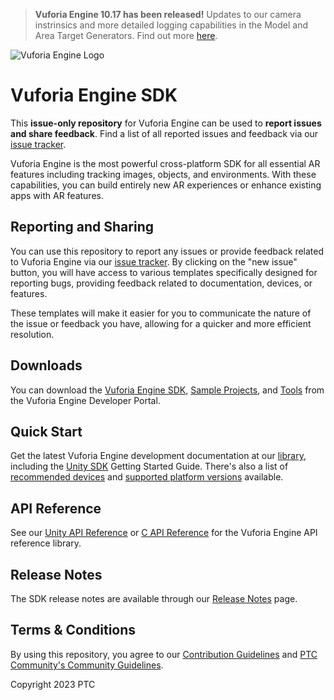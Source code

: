 > **Vuforia Engine 10.17 has been released!** Updates to our camera instrinsics and more detailed logging capabilities in the Model and Area Target Generators. Find out more [here](https://github.com/PTCInc/vuforia-engine/issues/50).

![Vuforia Engine Logo](https://integralplm.com/wp-content/uploads/2021/12/vuforia-engine-logo.png)

# Vuforia Engine SDK
This **issue-only repository** for Vuforia Engine can be used to **report issues and share feedback**. Find a list of all reported issues and feedback via our [issue tracker](https://github.com/PTCInc/vuforia-engine/issues).

Vuforia Engine is the most powerful cross-platform SDK for all essential AR features including tracking images, objects, and environments. With these capabilities, you can build entirely new AR experiences or enhance existing apps with AR features.

## Reporting and Sharing
You can use this repository to report any issues or provide feedback related to Vuforia Engine via our [issue tracker](https://github.com/PTCInc/vuforia-engine/issues). By clicking on the "new issue" button, you will have access to various templates specifically designed for reporting bugs, providing feedback related to documentation, devices, or features.

These templates will make it easier for you to communicate the nature of the issue or feedback you have, allowing for a quicker and more efficient resolution. 

## Downloads
You can download the [Vuforia Engine SDK](https://developer.vuforia.com/downloads/sdk), [Sample Projects](https://developer.vuforia.com/downloads/samples), and [Tools](https://developer.vuforia.com/downloads/tool) from the Vuforia Engine Developer Portal.

## Quick Start
Get the latest Vuforia Engine development documentation at our [library](https://library.vuforia.com/), including the [Unity SDK](https://library.vuforia.com/getting-started/getting-started-vuforia-engine-unity) Getting Started Guide. There's also a list of [recommended devices](https://library.vuforia.com/platform-support/recommended-devices) and [supported platform versions](https://library.vuforia.com/platform-support/supported-versions) available.

## API Reference
See our [Unity API Reference](https://library.vuforia.com/sites/default/files/references/unity/index.html) or [C API Reference](https://library.vuforia.com/sites/default/files/references/native/index.html) for the Vuforia Engine API reference library.

## Release Notes
The SDK release notes are available through our [Release Notes](https://library.vuforia.com/release-notes/vuforia-engine-release-notes) page.

## Terms & Conditions
By using this repository, you agree to our [Contribution Guidelines](https://github.com/PTCInc/vuforia-engine/blob/master/CONTRIBUTING.md) and [PTC Community's Community Guidelines](https://community.ptc.com/t5/Welcome-How-To-s/Community-Guidelines/m-p/795342).

Copyright 2023 PTC
